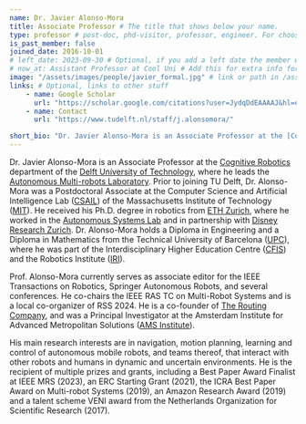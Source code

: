 ```yaml
---
name: Dr. Javier Alonso-Mora
title: Associate Professor # The title that shows below your name.
type: professor # post-doc, phd-visitor, professor, engineer. For choosing the right place in the people page
is_past_member: false
joined_date: 2016-10-01
# left_date: 2023-09-30 # Optional, if you add a left date the member will be moved to the past members section
# now_at: Assistant Professor at Cool Uni # Add this for extra info for past members
image: "/assets/images/people/javier_formal.jpg" # link or path in /assets/...
links: # Optional, links to other stuff
    - name: Google Scholar
      url: "https://scholar.google.com/citations?user=JydqDdEAAAAJ&hl=en&inst=6173373803492361994&oi=ao"
    - name: Contact
      url: "https://www.tudelft.nl/staff/j.alonsomora/"

short_bio: "Dr. Javier Alonso-Mora is an Associate Professor at the [Cognitive Robotics](https://www.tudelft.nl/en/3me/about/departments/cognitive-robotics-cor/) department of the [Delft University of Technology](https://www.tudelft.nl/en/), where he leads the [Autonomous Multi-robots Laboratory](https://www.autonomousrobots.nl/). He received his Ph.D. degree from ETH Zurich, in partnership with Disney Research Zurich, he was a Postdoctoral Associate at MIT, and a co-founder of [The Routing Company](https://theroutingcompany.com/). His research focuses on motion planning among decision-making agents in dynamic and uncertain environments and on multi-robot coordination, with broad applications in smart mobility, mobile manipulation, autonomous vehicles, and micro aerial vehicles. He co-chairs the IEEE RAS TC on Multi-Robot Systems and is the recipient of a talent scheme VENI award from the Netherlands Organisation for Scientific Research (2017), the ICRA Best Paper Award on Multi-robot Systems (2019), an ERC Starting Grant (2021) and a Best Paper Award Finalist at IEEE MRS (2023)."
---
```


<!-- Long bio here bio -->

Dr. Javier Alonso-Mora is an Associate Professor at the [Cognitive Robotics](https://www.tudelft.nl/en/3me/about/departments/cognitive-robotics-cor/) department of the [Delft University of Technology](https://www.tudelft.nl/en/), where he leads the [Autonomous Multi-robots Laboratory](https://www.autonomousrobots.nl/). 
Prior to joining TU Delft, Dr. Alonso-Mora was a Postdoctoral Associate at the Computer Science and Artificial Intelligence Lab ([CSAIL](http://www.csail.mit.edu/)) of the Massachusetts Institute of Technology ([MIT](http://web.mit.edu/)). He received his Ph.D. degree in robotics from [ETH Zurich](https://www.ethz.ch/en.html), where he worked in the [Autonomous Systems Lab](http://www.asl.ethz.ch/) and in partnership with [Disney Research Zurich](https://www.disneyresearch.com/research-labs/disney-research-zurich/). Dr. Alonso-Mora holds a Diploma in Engineering and a Diploma in Mathematics from the Technical University of Barcelona ([UPC](https://www.upc.edu/en)), where he was part of the Interdisciplinary Higher Education Centre ([CFIS](http://cfis.upc.edu/en)) and the Robotics Institute ([IRI](https://www.iri.upc.edu/)).

Prof. Alonso-Mora currently serves as associate editor for the IEEE Transactions on Robotics, Springer Autonomous Robots, and several conferences. He co-chairs the IEEE RAS TC on Multi-Robot Systems and is a local co-organizer of RSS 2024.
He is a co-founder of [The Routing Company](https://theroutingcompany.com/), and was a Principal Investigator at the Amsterdam Institute for Advanced Metropolitan Solutions ([AMS Institute](https://www.ams-institute.org/)).

His main research interests are in navigation, motion planning, learning and control of autonomous mobile robots, and teams thereof, that interact with other robots and humans in dynamic and uncertain environments. He is the recipient of multiple prizes and grants, including a Best Paper Award Finalist at IEEE MRS (2023), an ERC Starting Grant (2021), the ICRA Best Paper Award on Multi-robot Systems (2019), an Amazon Research Award (2019) and a talent scheme VENI award from the Netherlands Organization for Scientific Research (2017).